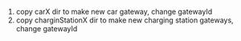 1. copy carX dir to make new car gateway, change gatewayId
2. copy charginStationX dir to make new charging station gateways, change gatewayId

